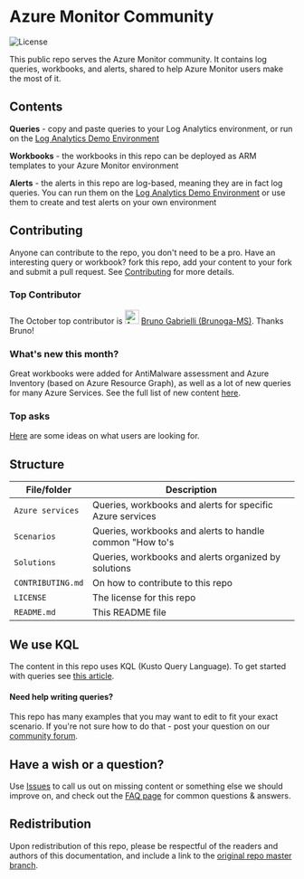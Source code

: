 # Azure Monitor Community
![License](https://img.shields.io/badge/license-MIT-green.svg)

This public repo serves the Azure Monitor community. It contains log queries, workbooks, and alerts, shared to help Azure Monitor users make the most of it.

## Contents
**Queries** - copy and paste queries to your Log Analytics environment, or run on the [Log Analytics Demo Environment](https://portal.loganalytics.io/demo)

**Workbooks** - the workbooks in this repo can be deployed as ARM templates to your Azure Monitor environment

**Alerts** - the alerts in this repo are log-based, meaning they are in fact log queries. You can run them on the [Log Analytics Demo Environment](https://portal.loganalytics.io/demo) or use them to create and test alerts on your own environment

## Contributing
Anyone can contribute to the repo, you don't need to be a pro. Have an interesting query or workbook? fork this repo, add your content to your fork and submit a pull request.
See [Contributing](https://github.com/microsoft/AzureMonitorCommunity/blob/master/CONTRIBUTING.md) for more details.

### Top Contributor
The October top contributor is <a itemprop="image" href="https://github.com/dmauser"><img style="height:auto;" alt="Avatar" width="25" height="25" class="avatar avatar-user width-full border bg-white" src="https://user-images.githubusercontent.com/1745412/97993135-50cc8480-1dec-11eb-8812-e3f941b4b9bc.png" /></a> [Bruno Gabrielli (Brunoga-MS)](https://github.com/Brunoga-MS). Thanks Bruno!
<br/>

### What's new this month?
Great workbooks were added for AntiMalware assessment and Azure Inventory (based on Azure Resource Graph), as well as a lot of new queries for many Azure Services. See the full list of new content [here](https://github.com/microsoft/AzureMonitorCommunity/wiki).

### Top asks
[Here](https://github.com/microsoft/AzureMonitorCommunity/wiki/Top-asks) are some ideas on what users are looking for.

## Structure
| File/folder       | Description                                		                |
|-------------------|---------------------------------------------------------------|
| `Azure services`  | Queries, workbooks and alerts for specific Azure services		  |
| `Scenarios`       | Queries, workbooks and alerts to handle common "How to's    	|
| `Solutions`	      | Queries, workbooks and alerts organized by solutions	        |
| `CONTRIBUTING.md` | On how to contribute to this repo                             |
| `LICENSE`         | The license for this repo 		                                |
| `README.md`       | This README file  		                                        |

## We use KQL
The content in this repo uses KQL (Kusto Query Language). To get started with queries see [this article](https://docs.microsoft.com/azure/azure-monitor/log-query/get-started-queries).

#### Need help writing queries?
This repo has many examples that you may want to edit to fit your exact scenario. If you're not sure how to do that - post your question on our [community forum](https://techcommunity.microsoft.com/t5/azure-monitor/bd-p/AzureMonitor).

## Have a wish or a question?
Use [Issues](https://github.com/microsoft/AzureMonitorCommunity/issues) to call us out on missing content or something else we should improve on, and check out the [FAQ page](https://github.com/microsoft/AzureMonitorCommunity/wiki/FAQ) for common questions & answers.

## Redistribution
Upon redistribution of this repo, please be respectful of the readers and authors of this documentation, and include a link to the [original repo master branch](https://github.com/microsoft/AzureMonitorCommunity).
